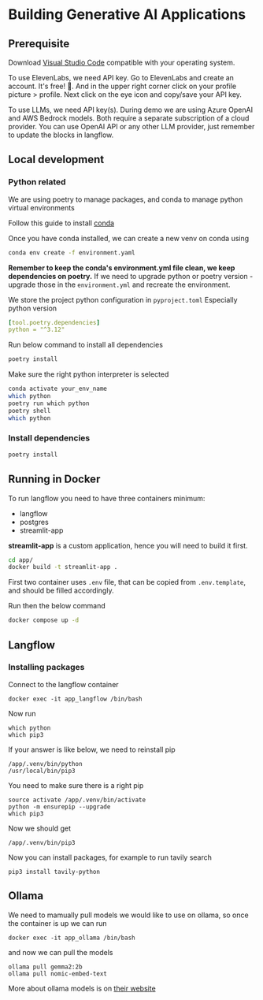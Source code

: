 # Building Generative AI Applications
## Prerequisite
Download [Visual Studio Code](https://code.visualstudio.com/) compatible with your operating system.

To use ElevenLabs, we need API key. Go to ElevenLabs and create an account. It's free! 🎉. And in the upper right corner click on your profile picture > profile. Next click on the eye icon and copy/save your API key.

To use LLMs, we need API key(s). During demo we are using Azure OpenAI and AWS Bedrock models. Both require a separate subscription of a cloud provider. You can use OpenAI API or any other LLM provider, just remember to update the blocks in langflow.

## Local development
### Python related
We are using poetry to manage packages, and conda to manage python virtual environments

Follow this guide to install [conda](https://conda.io/docs/user-guide/install/)

Once you have conda installed, we can create a new venv on conda using
```bash
conda env create -f environment.yaml
```
**Remember to keep the conda's environment.yml file clean, we keep dependencies on poetry.** If we need to upgrade python or poetry version - upgrade those in the `environment.yml` and recreate the environment.

We store the project python configuration in `pyproject.toml`
Especially python version
```yaml
[tool.poetry.dependencies]
python = "^3.12"
```

Run below command to install all dependencies
```bash
poetry install
```

Make sure the right python interpreter is selected

```bash
conda activate your_env_name
which python
poetry run which python
poetry shell
which python
```

### Install dependencies
```bash
poetry install
```

## Running in Docker
To run langflow you need to have three containers minimum:
* langflow
* postgres
* streamlit-app

**streamlit-app** is a custom application, hence you will need to build it first.
```bash
cd app/
docker build -t streamlit-app .
```

First two container uses `.env` file, that can be copied from `.env.template`, and should be filled accordingly.

Run then the below command

```bash
docker compose up -d
```

## Langflow

### Installing packages
Connect to the langflow container
```
docker exec -it app_langflow /bin/bash
```
Now run
```
which python
which pip3
```
If your answer is like below, we need to reinstall pip
```
/app/.venv/bin/python
/usr/local/bin/pip3
```
You need to make sure there is a right pip
```
source activate /app/.venv/bin/activate
python -m ensurepip --upgrade
which pip3
```
Now we should get 
```
/app/.venv/bin/pip3
```
Now you can install packages, for example to run tavily search
```
pip3 install tavily-python
```

## Ollama

We need to mamually pull models we would like to use on ollama, so once the container is up we can run
```
docker exec -it app_ollama /bin/bash
```
and now we can pull the models
```
ollama pull gemma2:2b
ollama pull nomic-embed-text
```
More about ollama models is on [their website](https://ollama.com/library/)
